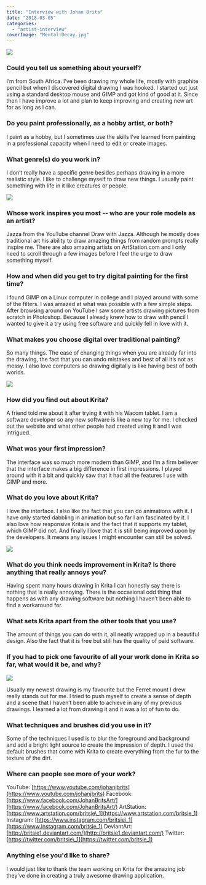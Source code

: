 ```yaml
---
title: "Interview with Johan Brits"
date: "2018-03-05"
categories: 
  - "artist-interview"
coverImage: "Mental-Decay.jpg"
---
```


![](/images/posts/2018/Mental-Decay.jpg)

### Could you tell us something about yourself?

I’m from South Africa. I’ve been drawing my whole life, mostly with graphite pencil but when I discovered digital drawing I was hooked. I started out just using a standard desktop mouse and GIMP and got kind of good at it. Since then I have improve a lot and plan to keep improving and creating new art for as long as I can.

### Do you paint professionally, as a hobby artist, or both?

I paint as a hobby, but I sometimes use the skills I’ve learned from painting in a professional capacity when I need to edit or create images.

### What genre(s) do you work in?

I don’t really have a specific genre besides perhaps drawing in a more realistic style. I like to challenge myself to draw new things. I usually paint something with life in it like creatures or people.

![](/images/posts/2018/When-reference-comes-to-life.jpg)

### Whose work inspires you most -- who are your role models as an artist?

Jazza from the YouTube channel Draw with Jazza. Although he mostly does traditional art his ability to draw amazing things from random prompts really inspire me. There are also amazing artists on ArtStation.com and I only need to scroll through a few images before I feel the urge to draw something myself.

### How and when did you get to try digital painting for the first time?

I found GIMP on a Linux computer in college and I played around with some of the filters. I was amazed at what was possible with a few simple steps. After browsing around on YouTube I saw some artists drawing pictures from scratch in Photoshop. Because I already knew how to draw with pencil I wanted to give it a try using free software and quickly fell in love with it.

### What makes you choose digital over traditional painting?

So many things. The ease of changing things when you are already far into the drawing, the fact that you can undo mistakes and best of all it’s not as messy. I also love computers so drawing digitally is like having best of both worlds.

![](/images/posts/2018/Angry-Elf.jpg)

### How did you find out about Krita?

A friend told me about it after trying it with his Wacom tablet. I am a software developer so any new software is like a new toy for me. I checked out the website and what other people had created using it and I was intrigued.

### What was your first impression?

The interface was so much more modern than GIMP, and I’m a firm believer that the interface makes a big difference in first impressions. I played around with it a bit and quickly saw that it had all the features I use with GIMP and more.

### What do you love about Krita?

I love the interface. I also like the fact that you can do animations with it. I have only started dabbling in animation but so far I am fascinated by it. I also love how responsive Krita is and the fact that it supports my tablet, which GIMP did not. And finally I love that it is still being improved upon by the developers. It means any issues I might encounter can still be solved.

![](/images/posts/2018/Dwarf.jpg)

### What do you think needs improvement in Krita? Is there anything that really annoys you?

Having spent many hours drawing in Krita I can honestly say there is nothing that is really annoying. There is the occasional odd thing that happens as with any drawing software but nothing I haven’t been able to find a workaround for.

### What sets Krita apart from the other tools that you use?

The amount of things you can do with it, all neatly wrapped up in a beautiful design. Also the fact that it is free but still has the quality of paid software.

### If you had to pick one favourite of all your work done in Krita so far, what would it be, and why?

![](/images/posts/2018/Ferret-Mount.jpg)

Usually my newest drawing is my favourite but the Ferret mount I drew really stands out for me. I tried to push myself to create a sense of depth and a scene that I haven’t been able to achieve in any of my previous drawings. I learned a lot from drawing it and it was a lot of fun to do.

### What techniques and brushes did you use in it?

Some of the techniques I used is to blur the foreground and background and add a bright light source to create the impression of depth. I used the default brushes that come with Krita to create everything from the fur to the texture of the dirt.

### Where can people see more of your work?

YouTube: [https://www.youtube.com/johanjbrits](https://www.youtube.com/johanjbrits) Facebook: [https://www.facebook.com/JohanBritsArt/](https://www.facebook.com/JohanBritsArt/) ArtStation: [https://www.artstation.com/britsie\_1](https://www.artstation.com/britsie_1) Instagram: [https://www.instagram.com/britsie\_1](https://www.instagram.com/britsie_1) DeviantArt: [http://britsie1.deviantart.com/](http://britsie1.deviantart.com/) Twitter: [https://twitter.com/britsie\_1](https://twitter.com/britsie_1)

### Anything else you'd like to share?

I would just like to thank the team working on Krita for the amazing job they’ve done in creating a truly awesome drawing application.

